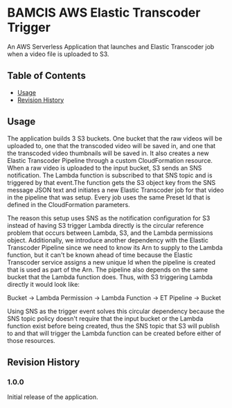 # BAMCIS AWS Elastic Transcoder Trigger
An AWS Serverless Application that launches and Elastic Transcoder job when a video file
is uploaded to S3.

## Table of Contents
- [Usage](#usage)
- [Revision History](#revision-history)

## Usage
The application builds 3 S3 buckets. One bucket that the raw videos will be uploaded to, one that the transcoded video
will be saved in, and one that the transcoded video thumbnails will be saved in. It also creates a new Elastic Transcoder
Pipeline through a custom CloudFormation resource. When a raw video is uploaded to the input bucket, S3 sends an SNS
notification. The Lambda function is subscribed to that SNS topic and is triggered by that event.The function gets the 
S3 object key from the SNS message JSON text and initiates a new Elastic Transcoder job for that video in the pipeline that
was setup. Every job uses the same Preset Id that is defined in the CloudFormation parameters.

The reason this setup uses SNS as the notification configuration for S3 instead of having S3 trigger Lambda directly is the
circular reference problem that occurs between Lambda, S3, and the Lambda permissions object. Additionally, we introduce another
dependency with the Elastic Transcoder Pipeline since we need to know its Arn to supply to the Lambda function, but it can't
be known ahead of time because the Elastic Transcoder service assigns a new unique Id when the pipeline is created that is used
as part of the Arn. The pipeline also depends on the same bucket that the Lambda function does. Thus, with S3 triggering Lambda 
directly it would look like:

Bucket -> Lambda Permission -> Lambda Function -> ET Pipeline -> Bucket

Using SNS as the trigger event solves this circular dependency because the SNS topic policy doesn't require that the input
bucket or the Lambda function exist before being created, thus the SNS topic that S3 will publish to and that will trigger 
the Lambda function can be created before either of those resources.

## Revision History

### 1.0.0
Initial release of the application.
